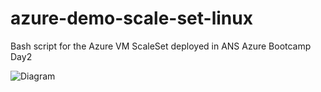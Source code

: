 # azure-demo-scale-set-linux
Bash script for the Azure VM ScaleSet deployed in ANS Azure Bootcamp Day2

![Diagram](/Images/ScaleSet–FileViewer.jpg)